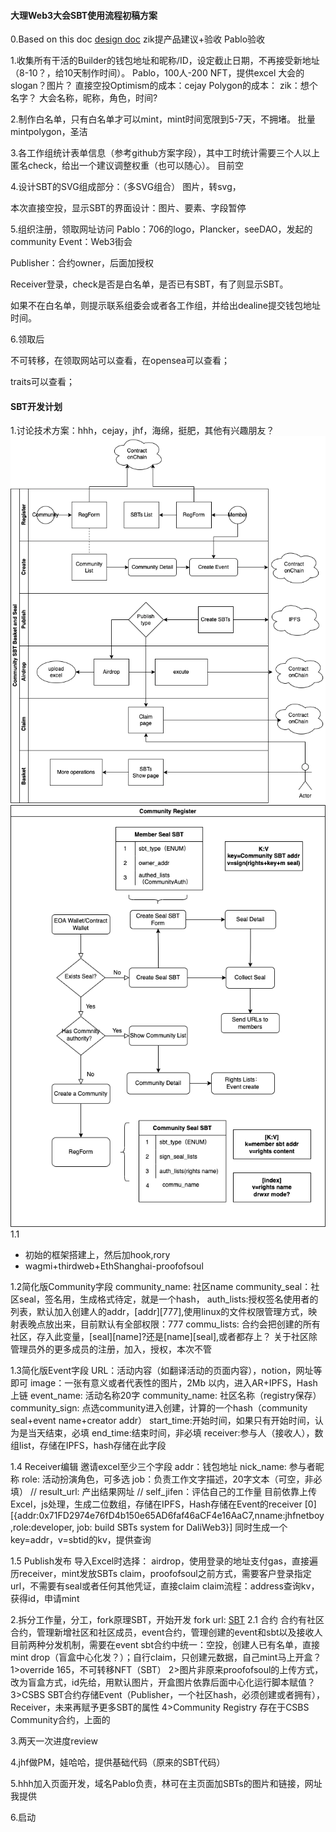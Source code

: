 #### 大理Web3大会SBT使用流程初稿方案
0.Based on this doc [design doc](design.md)
zik提产品建议+验收
Pablo验收

1.收集所有干活的Builder的钱包地址和昵称/ID，设定截止日期，不再接受新地址（8-10？，给10天制作时间）。
Pablo，100人-200 NFT，提供excel
大会的slogan？图片？
直接空投Optimism的成本：cejay
Polygon的成本：
zik：想个名字？
大会名称，昵称，角色，时间?

2.制作白名单，只有白名单才可以mint，mint时间宽限到5-7天，不拥堵。
批量mintpolygon，圣洁

3.各工作组统计表单信息（参考github方案字段），其中工时统计需要三个人以上匿名check，给出一个建议调整权重（也可以随心）。
目前空

4.设计SBT的SVG组成部分：（多SVG组合）
图片，转svg，

本次直接空投，显示SBT的界面设计：图片、要素、字段暂停

5.组织注册，领取网址访问
Pablo：706的logo，Plancker，seeDAO，发起的community
Event：Web3街会

Publisher：合约owner，后面加授权

Receiver登录，check是否是白名单，是否已有SBT，有了则显示SBT。

如果不在白名单，则提示联系组委会或者各工作组，并给出dealine提交钱包地址时间。


6.领取后

不可转移，在领取网站可以查看，在opensea可以查看；

traits可以查看；

#### SBT开发计划

1.讨论技术方案：hhh，cejay，jhf，海绵，挺肥，其他有兴趣朋友？
![flow](CSBS-basic.drawio.png)
![user-case](UserCase.drawio.png)
1.1
+ 初始的框架搭建上，然后加hook,rory
+ wagmi+thirdweb+EthShanghai-proofofsoul

1.2简化版Community字段
community_name: 社区name
community_seal：社区seal，签名用，生成格式待定，就是一个hash，
auth_lists:授权签名使用者的列表，默认加入创建人的addr，[addr][777],使用linux的文件权限管理方式，映射表晚点放出来，目前默认有全部权限：777
commu_lists: 合约会把创建的所有社区，存入此变量，[seal][name]?还是[name][seal],或者都存上？
关于社区除管理员外的更多成员的注册，加入，授权，本次不管


1.3简化版Event字段
URL：活动内容（如翻译活动的页面内容），notion，网址等即可
image：一张有意义或者代表性的图片，2Mb 以内，进入AR+IPFS，Hash上链
event_name: 活动名称20字
community_name: 社区名称（registry保存）
community_sign: 点选community进入创建，计算的一个hash（community seal+event name+creator addr）
start_time:开始时间，如果只有开始时间，认为是当天结束，必填
end_time:结束时间，非必填
receiver:参与人（接收人），数组list，存储在IPFS，hash存储在此字段

1.4 Receiver编辑
邀请excel至少三个字段
addr：钱包地址
nick_name: 参与者昵称
role: 活动扮演角色，可多选
job：负责工作文字描述，20字文本（可空，非必填）
// result_url: 产出结果网址
// self_jifen：评估自己的工作量
目前依靠上传Excel，js处理，生成二位数组，存储在IPFS，Hash存储在Event的receiver
[0][{addr:0x71FD2974e76fD4b150e65AD6faf46aCF4e16AaC7,nname:jhfnetboy,role:developer, job: build SBTs system for DaliWeb3}]
同时生成一个key=addr，v=sbtid的kv，提供查询

1.5 Publish发布
导入Excel时选择：
airdrop，使用登录的地址支付gas，直接遍历receiver，mint发放SBTs
claim，proofofsoul之前方式，需要客户登录指定url，不需要有seal或者任何其他凭证，直接claim
claim流程：address查询kv，获得id，申请mint

2.拆分工作量，分工，fork原理SBT，开始开发
fork url: [SBT](https://github.com/PlanckerLabs/Dalifunia-SBT)
2.1 合约
合约有社区合约，管理新增社区和社区成员，event合约，管理创建的event和sbt以及接收人
目前两种分发机制，需要在event sbt合约中统一：空投，创建人已有名单，直接mint drop（盲盒中心化发？）；自行claim，只创建元数据，自己mint马上开盒？
1>override 165，不可转移NFT（SBT）
2>图片非原来proofofsoul的上传方式，改为盲盒方式，id先给，用默认图片，开盒图片依靠后面中心化运行脚本赋值？
3>CSBS SBT合约存储Event（Publisher，一个社区hash，必须创建或者拥有），Receiver，未来再赋予更多SBT的属性
4>Community Registry 存在于CSBS Community合约，上面的

3.两天一次进度review

4.jhf做PM，娃哈哈，提供基础代码（原来的SBT代码）

5.hhh加入页面开发，域名Pablo负责，林可在主页面加SBTs的图片和链接，网址我提供

6.启动







